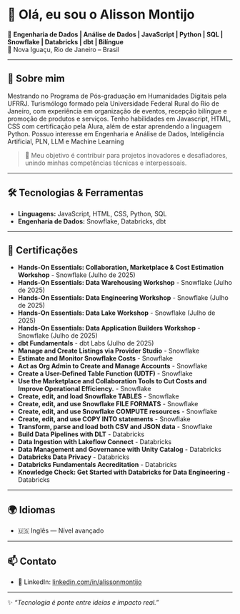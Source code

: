 # 👋 Olá, eu sou o Alisson Montijo  

🎯 **Engenharia de Dados | Análise de Dados | JavaScript | Python | SQL | Snowflake | Databricks | dbt | Bilíngue**  
📍 Nova Iguaçu, Rio de Janeiro – Brasil  

---

## 🌟 Sobre mim  
Mestrando no Programa de Pós-graduação em Humanidades Digitais pela UFRRJ. Turismólogo formado pela Universidade Federal Rural do Rio de Janeiro, com experiência em organização de eventos, recepção bilíngue e promoção de produtos e serviços. Tenho habilidades em Javascript, HTML, CSS com certificação pela Alura, além de estar aprendendo a linguagem Python. Possuo interesse em Engenharia e Análise de Dados, Inteligência Artificial, PLN, LLM e Machine Learning

> 🚀 Meu objetivo é contribuir para projetos inovadores e desafiadores, unindo minhas competências técnicas e interpessoais.

---

## 🛠️ Tecnologias & Ferramentas  

- **Linguagens:** JavaScript, HTML, CSS, Python, SQL
- **Engenharia de Dados:** Snowflake, Databricks, dbt

---

## 📜 Certificações  

- **Hands-On Essentials: Collaboration, Marketplace & Cost Estimation Workshop** - Snowflake (Julho de 2025)
- **Hands-On Essentials: Data Warehousing Workshop** - Snowflake (Julho de 2025)
- **Hands-On Essentials: Data Engineering Workshop** - Snowflake (Julho de 2025)
- **Hands-On Essentials: Data Lake Workshop** - Snowflake (Julho de 2025)
- **Hands-On Essentials: Data Application Builders Workshop** - Snowflake (Julho de 2025)
- **dbt Fundamentals** - dbt Labs (Julho de 2025)
- **Manage and Create Listings via Provider Studio** - Snowflake
- **Estimate and Monitor Snowflake Costs** - Snowflake
- **Act as Org Admin to Create and Manage Accounts** - Snowflake
- **Create a User-Defined Table Function (UDTF)** - Snowflake
- **Use the Marketplace and Collaboration Tools to Cut Costs and Improve Operational Efficiency.** - Snowflake
- **Create, edit, and load Snowflake TABLES** - Snowflake
- **Create, edit, and use Snowflake FILE FORMATS** - Snowflake
- **Create, edit, and use Snowflake COMPUTE resources** - Snowflake
- **Create, edit, and use COPY INTO statements** - Snowflake
- **Transform, parse and load both CSV and JSON data** - Snowflake
- **Build Data Pipelines with DLT** - Databricks
- **Data Ingestion with Lakeflow Connect** - Databricks
- **Data Management and Governance with Unity Catalog** - Databricks
- **Databricks Data Privacy** - Databricks
- **Databricks Fundamentals Accreditation** - Databricks
- **Knowledge Check: Get Started with Databricks for Data Engineering** - Databricks

---

## 🌍 Idiomas  

- 🇺🇸 Inglês — Nível avançado

---

## 📫 Contato  

- 💼 LinkedIn: [linkedin.com/in/alissonmontijo](https://www.linkedin.com/in/alissonmontijo)

---

✨ *“Tecnologia é ponte entre ideias e impacto real.”* 
